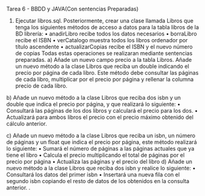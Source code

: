 Tarea 6 - BBDD y JAVA(Con sentencias Preparadas)
1.	Ejecutar libros.sql. Posteriormente, crear una clase llamada Libros que tenga los siguientes métodos de acceso a datos para la tabla libros de la BD librería:
•	anadirLibro recibe todos los datos necesarios
•	borraLibro recibe el ISBN
•	verCatalogo muestra todos los libros ordenador por título ascendente
•	actualizarCopias recibe el ISBN y el nuevo número de copias Todas estas operaciones se realizaran mediante sentencias preparadas.
a)	Añade un nuevo campo precio a la tabla Libros. Añade un nuevo método a la clase Libros que reciba un double indicando el precio por página de cada libro. Este método debe consultar las páginas de cada libro, multiplicar por el precio por página y rellenar la columna precio de cada libro.

b)	Añade un nuevo método a la clase Libros que reciba dos isbn y un double que indica el precio por página, y que realizará lo siguiente:
•	Consultará las páginas de los dos libros y calculará el precio para los dos.
•	Actualizará para ambos libros el precio con el precio máximo obtenido del cálculo anterior.
 
c)	Añade un nuevo método a la clase Libros que reciba un isbn, un número de páginas y un float que indica el precio por página, este método realizará lo siguiente:
•	Sumará el número de páginas a las páginas actuales que ya tiene el libro
•	Calcula el precio multiplicando el total de páginas por el precio por página
•	Actualiza las páginas y el precio del libro
d)	Añade un nuevo método a la clase Libros que reciba dos isbn y realice lo siguiente:
•	Consultará los datos del primer isbn
•	Insertará una nueva fila con el segundo isbn copiando el resto de datos de los obtenidos en la consulta anterior.
.
